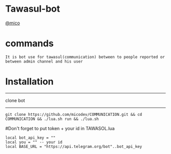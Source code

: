 # Tawasul-bot

[@mico](www.telegram.me/dev_mico)

# commands
`It is bot use for tawasul(communication) between to people reported or between admin channel and his user`
# Installation

***
clone bot
***
```
git clone https://github.com/micodev/COMMUNICATION.git && cd COMMUNICATION && ./lua.sh run && ./lua.sh
```

#Don't forget to put token + your id in TAWASOL.lua


```
local bot_api_key = ""
local you = "" -- your id
local BASE_URL = "https://api.telegram.org/bot"..bot_api_key

```



